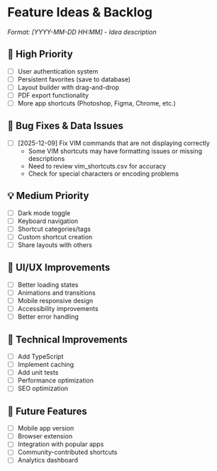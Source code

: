 # Feature Ideas & Backlog

*Format: [YYYY-MM-DD HH:MM] - Idea description*

## 🚀 High Priority
- [ ] User authentication system
- [ ] Persistent favorites (save to database)
- [ ] Layout builder with drag-and-drop
- [ ] PDF export functionality
- [ ] More app shortcuts (Photoshop, Figma, Chrome, etc.)

## 🐛 Bug Fixes & Data Issues
- [ ] [2025-12-09] Fix VIM commands that are not displaying correctly
  - Some VIM shortcuts may have formatting issues or missing descriptions
  - Need to review vim_shortcuts.csv for accuracy
  - Check for special characters or encoding problems

## 💡 Medium Priority
- [ ] Dark mode toggle
- [ ] Keyboard navigation
- [ ] Shortcut categories/tags
- [ ] Custom shortcut creation
- [ ] Share layouts with others

## 🎨 UI/UX Improvements
- [ ] Better loading states
- [ ] Animations and transitions
- [ ] Mobile responsive design
- [ ] Accessibility improvements
- [ ] Better error handling

## 🔧 Technical Improvements
- [ ] Add TypeScript
- [ ] Implement caching
- [ ] Add unit tests
- [ ] Performance optimization
- [ ] SEO optimization

## 📱 Future Features
- [ ] Mobile app version
- [ ] Browser extension
- [ ] Integration with popular apps
- [ ] Community-contributed shortcuts
- [ ] Analytics dashboard